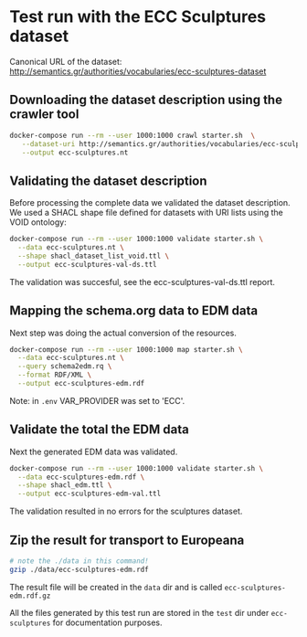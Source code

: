 # Test run with the ECC Sculptures dataset

Canonical URL of the dataset: <http://semantics.gr/authorities/vocabularies/ecc-sculptures-dataset>

## Downloading the dataset description using the crawler tool

```bash
docker-compose run --rm --user 1000:1000 crawl starter.sh  \
   --dataset-uri http://semantics.gr/authorities/vocabularies/ecc-sculptures-dataset \
   --output ecc-sculptures.nt
```

## Validating the dataset description

Before processing the complete data we validated the dataset description. We used a SHACL shape file defined for datasets with URI lists using the VOID ontology:  

```bash
docker-compose run --rm --user 1000:1000 validate starter.sh \
  --data ecc-sculptures.nt \
  --shape shacl_dataset_list_void.ttl \
  --output ecc-sculptures-val-ds.ttl
```

The validation was succesful, see the ecc-sculptures-val-ds.ttl report.

## Mapping the schema.org data to EDM data

Next step was doing the actual conversion of the resources.

```bash
docker-compose run --rm --user 1000:1000 map starter.sh \
  --data ecc-sculptures.nt \
  --query schema2edm.rq \
  --format RDF/XML \
  --output ecc-sculptures-edm.rdf
```

Note: in `.env` VAR_PROVIDER was set to 'ECC'.

## Validate the total the EDM data

Next the generated EDM data was validated.

```bash
docker-compose run --rm --user 1000:1000 validate starter.sh \
  --data ecc-sculptures-edm.rdf \
  --shape shacl_edm.ttl \
  --output ecc-sculptures-edm-val.ttl
```

The validation resulted in no errors for the sculptures dataset.

## Zip the result for transport to Europeana

```bash
# note the ./data in this command!
gzip ./data/ecc-sculptures-edm.rdf
```

The result file will be created in the `data` dir and is called `ecc-sculptures-edm.rdf.gz`

All the files generated by this test run are stored in the `test` dir under `ecc-sculptures` for documentation purposes.
